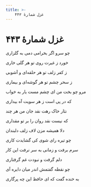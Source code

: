 ```yaml
---
title: >-
    غزل شمارهٔ ۴۴۳
---
```

# غزل شمارهٔ ۴۴۳

<div class="b" id="bn1"><div class="m1"><p>چو سرو اگر بخرامی دمی به گلزاری</p></div>
<div class="m2"><p>خورد ز غیرت روی تو هر گلی خاری</p></div></div>
<div class="b" id="bn2"><div class="m1"><p>ز کفر زلف تو هر حلقه‌ای و آشوبی</p></div>
<div class="m2"><p>ز سحر چشم تو هر گوشه‌ای و بیماری</p></div></div>
<div class="b" id="bn3"><div class="m1"><p>مرو چو بخت من ای چشم مست یار به خواب</p></div>
<div class="m2"><p>که در پی است ز هر سویت آه بیداری</p></div></div>
<div class="b" id="bn4"><div class="m1"><p>نثار خاک رهت نقد جان من هر چند</p></div>
<div class="m2"><p>که نیست نقد روان را بر تو مقداری</p></div></div>
<div class="b" id="bn5"><div class="m1"><p>دلا همیشه مزن لاف زلف دلبندان</p></div>
<div class="m2"><p>چو تیره رای شوی کی گشایدت کاری</p></div></div>
<div class="b" id="bn6"><div class="m1"><p>سرم برفت و زمانی به سر نرفت این کار</p></div>
<div class="m2"><p>دلم گرفت و نبودت غم گرفتاری</p></div></div>
<div class="b" id="bn7"><div class="m1"><p>چو نقطه گفتمش اندر میان دایره آی</p></div>
<div class="m2"><p>به خنده گفت که ای حافظ این چه پرگاری</p></div></div>